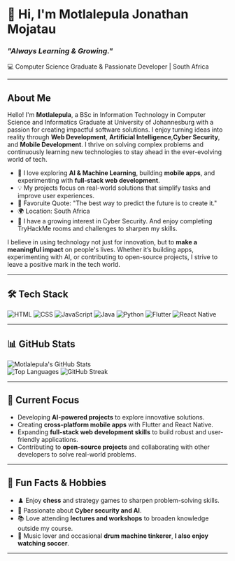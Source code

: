 # 👋 Hi, I'm Motlalepula Jonathan Mojatau
### *"Always Learning & Growing."*  
💻 Computer Science Graduate & Passionate Developer | South Africa

---

## About Me
Hello! I'm **Motlalepula**, a BSc in Information Technology in Computer Science and Informatics Graduate at University of Johannesburg with a passion for creating impactful software solutions. I enjoy turning ideas into reality through **Web Development**, **Artificial Intelligence**,**Cyber Security**, and **Mobile Development**. I thrive on solving complex problems and continuously learning new technologies to stay ahead in the ever-evolving world of tech.  

- 🌱 I love exploring **AI & Machine Learning**, building **mobile apps**, and experimenting with **full-stack web development**.  
- 💡 My projects focus on real-world solutions that simplify tasks and improve user experiences.  
- 🎯 Favoruite Quote: "The best way to predict the future is to create it."  
- 🌍 Location: South Africa
- 🌱 I have a growing interest in Cyber Security. And enjoy completing TryHackMe rooms and challenges to sharpen my skills.

I believe in using technology not just for innovation, but to **make a meaningful impact** on people's lives. Whether it’s building apps, experimenting with AI, or contributing to open-source projects, I strive to leave a positive mark in the tech world.

---

## 🛠️ Tech Stack
![HTML](https://img.shields.io/badge/HTML-E34F26?style=for-the-badge&logo=html5&logoColor=white)
![CSS](https://img.shields.io/badge/CSS-1572B6?style=for-the-badge&logo=css3&logoColor=white)
![JavaScript](https://img.shields.io/badge/JavaScript-F7DF1E?style=for-the-badge&logo=javascript&logoColor=black)
![Java](https://img.shields.io/badge/Java-007396?style=for-the-badge&logo=java&logoColor=white)
![Python](https://img.shields.io/badge/Python-3776AB?style=for-the-badge&logo=python&logoColor=white)
![Flutter](https://img.shields.io/badge/Flutter-02569B?style=for-the-badge&logo=flutter&logoColor=white)
![React Native](https://img.shields.io/badge/React_Native-20232A?style=for-the-badge&logo=react&logoColor=61DAFB)

---

## 📊 GitHub Stats
![Motlalepula's GitHub Stats](https://github-readme-stats.vercel.app/api?username=pulemojatau&show_icons=true&theme=radical)  
![Top Languages](https://github-readme-stats.vercel.app/api/top-langs/?username=pulemojatau&layout=compact&theme=radical) 
![GitHub Streak](https://github-readme-streak-stats.herokuapp.com/?user=pulemojatau&theme=radical)


---

## 🌟 Current Focus
- Developing **AI-powered projects** to explore innovative solutions.  
- Creating **cross-platform mobile apps** with Flutter and React Native.  
- Expanding **full-stack web development skills** to build robust and user-friendly applications.  
- Contributing to **open-source projects** and collaborating with other developers to solve real-world problems.

---

## 🎯 Fun Facts & Hobbies
- ♟️ Enjoy **chess** and strategy games to sharpen problem-solving skills.  
- 🎨 Passionate about **Cyber security and AI**.  
- 📚 Love attending **lectures and workshops** to broaden knowledge outside my course.  
- 🎵 Music lover and occasional **drum machine tinkerer**, **I also enjoy watching soccer**.  

---


